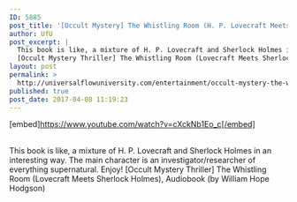 ```yaml
---
ID: 5885
post_title: '[Occult Mystery] The Whistling Room (H. P. Lovecraft Meets Sherlock Holmes)'
author: UfU
post_excerpt: |
  This book is like, a mixture of H. P. Lovecraft and Sherlock Holmes in an interesting way. The main character is an investigator/researcher of everything supernatural. Enjoy!
  [Occult Mystery Thriller] The Whistling Room (Lovecraft Meets Sherlock Holmes), Audiobook (by William Hope Hodgson)
layout: post
permalink: >
  http://universalflowuniversity.com/entertainment/occult-mystery-the-whistling-room-h-p-lovecraft-meets-sherlock-holmes/
published: true
post_date: 2017-04-08 11:19:23
---
```

[embed]https://www.youtube.com/watch?v=cXckNb1Eo_c[/embed]</br></br>
<p>This book is like, a mixture of H. P. Lovecraft and Sherlock Holmes in an interesting way. The main character is an investigator/researcher of everything supernatural. Enjoy!
[Occult Mystery Thriller] The Whistling Room (Lovecraft Meets Sherlock Holmes), Audiobook (by William Hope Hodgson)</p>